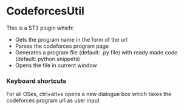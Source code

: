 # CodeforcesUtil

This is a ST3 plugin which:

- Gets the program name in the form of the url
- Parses the codeforces program page
- Generates a program file (default: .py file) with ready made code (default: python.snippets)
- Opens the file in current window

### Keyboard shortcuts

For all OSes, ctrl+alt+x opens a new dialogue box which takes the codeforces program url as user input 